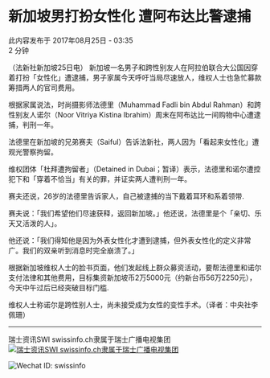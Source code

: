 # 新加坡男打扮女性化 遭阿布达比警逮捕

此内容发布于 2017年08月25日 - 03:35  
2 分钟

（法新社新加坡25日电） 新加坡一名男子和跨性别友人在阿拉伯联合大公国因穿着打扮「女性化」遭逮捕，男子家属今天呼吁当局尽速放人，维权人士也急忙募款筹措两人的官司费用。

根据家属说法，时尚摄影师法德里（Muhammad Fadli bin Abdul Rahman）和跨性别友人诺尔（Noor Vitriya Kistina Ibrahim）周末在阿布达比一间购物中心遭逮捕，判刑一年。

法德里在新加坡的兄弟赛夫（Saiful）告诉法新社，两人因为「看起来女性化」遭观光警察拘留。

维权团体「杜拜遭拘留者」（Detained in Dubai；暂译）表示，法德里和诺尔遭控犯下和「穿着不恰当」有关的罪，并证实两人遭判刑一年。

赛夫还说，26岁的法德里告诉家人，自己被逮捕的当下戴着耳环和系着领带.

赛夫说：「我们希望他们尽速获释，返回新加坡。」他还说，法德里是个「亲切、乐天又活泼的人」。

他还说：「我们得知他是因为外表女性化才遭到逮捕，但外表女性化的定义非常广。我们的双亲听到消息时完全崩溃了。」

根据新加坡维权人士的脸书页面，他们发起线上群众募资活动，要帮法德里和诺尔支付法律和其他费用，目标集资新加坡币2万5000元（约新台币56万2250元），今天中午过后已经突破目标门槛.

维权人士称诺尔是跨性别人士，尚未接受成为女性的变性手术。（译者：中央社李佩珊）

---

瑞士资讯SWI swissinfo.ch隶属于瑞士广播电视集团  
[![瑞士资讯SWI swissinfo.ch隶属于瑞士广播电视集团](https://www.swissinfo.ch/chi/wp-content/themes/swissinfo-theme/assets/srg-ssr-small-logo.png)](https://www.srgssr.ch/en/home/)

![Wechat ID: swissinfo](https://www.swissinfo.ch/chi/wp-content/themes/swissinfo-theme/assets/wechat-qr-code.png)